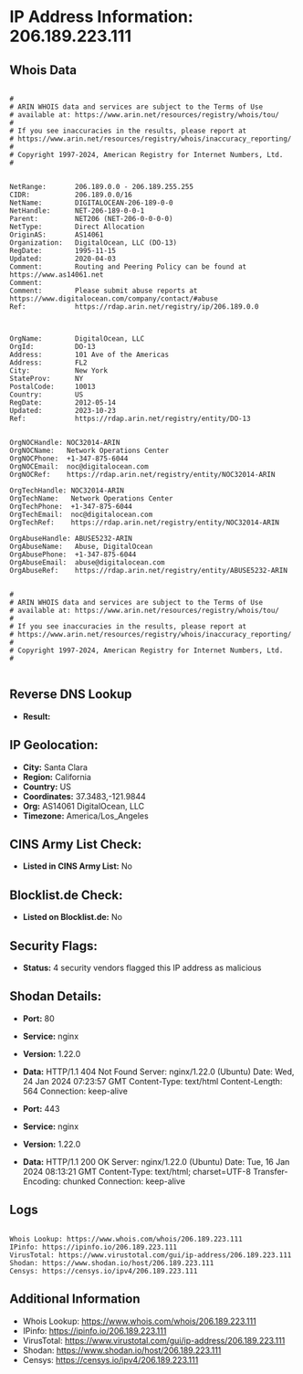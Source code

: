 # IP Address Information: 206.189.223.111

## Whois Data
```

#
# ARIN WHOIS data and services are subject to the Terms of Use
# available at: https://www.arin.net/resources/registry/whois/tou/
#
# If you see inaccuracies in the results, please report at
# https://www.arin.net/resources/registry/whois/inaccuracy_reporting/
#
# Copyright 1997-2024, American Registry for Internet Numbers, Ltd.
#


NetRange:       206.189.0.0 - 206.189.255.255
CIDR:           206.189.0.0/16
NetName:        DIGITALOCEAN-206-189-0-0
NetHandle:      NET-206-189-0-0-1
Parent:         NET206 (NET-206-0-0-0-0)
NetType:        Direct Allocation
OriginAS:       AS14061
Organization:   DigitalOcean, LLC (DO-13)
RegDate:        1995-11-15
Updated:        2020-04-03
Comment:        Routing and Peering Policy can be found at https://www.as14061.net
Comment:        
Comment:        Please submit abuse reports at https://www.digitalocean.com/company/contact/#abuse
Ref:            https://rdap.arin.net/registry/ip/206.189.0.0



OrgName:        DigitalOcean, LLC
OrgId:          DO-13
Address:        101 Ave of the Americas
Address:        FL2
City:           New York
StateProv:      NY
PostalCode:     10013
Country:        US
RegDate:        2012-05-14
Updated:        2023-10-23
Ref:            https://rdap.arin.net/registry/entity/DO-13


OrgNOCHandle: NOC32014-ARIN
OrgNOCName:   Network Operations Center
OrgNOCPhone:  +1-347-875-6044 
OrgNOCEmail:  noc@digitalocean.com
OrgNOCRef:    https://rdap.arin.net/registry/entity/NOC32014-ARIN

OrgTechHandle: NOC32014-ARIN
OrgTechName:   Network Operations Center
OrgTechPhone:  +1-347-875-6044 
OrgTechEmail:  noc@digitalocean.com
OrgTechRef:    https://rdap.arin.net/registry/entity/NOC32014-ARIN

OrgAbuseHandle: ABUSE5232-ARIN
OrgAbuseName:   Abuse, DigitalOcean 
OrgAbusePhone:  +1-347-875-6044 
OrgAbuseEmail:  abuse@digitalocean.com
OrgAbuseRef:    https://rdap.arin.net/registry/entity/ABUSE5232-ARIN


#
# ARIN WHOIS data and services are subject to the Terms of Use
# available at: https://www.arin.net/resources/registry/whois/tou/
#
# If you see inaccuracies in the results, please report at
# https://www.arin.net/resources/registry/whois/inaccuracy_reporting/
#
# Copyright 1997-2024, American Registry for Internet Numbers, Ltd.
#


```
## Reverse DNS Lookup
- **Result:** 

## IP Geolocation:
- **City:** Santa Clara
- **Region:** California
- **Country:** US
- **Coordinates:** 37.3483,-121.9844
- **Org:** AS14061 DigitalOcean, LLC
- **Timezone:** America/Los_Angeles

## CINS Army List Check:
- **Listed in CINS Army List:** 
No

## Blocklist.de Check:
- **Listed on Blocklist.de:** 
No

## Security Flags:
- **Status:** 4 security vendors flagged this IP address as malicious

## Shodan Details:
- **Port:** 80
- **Service:** nginx
- **Version:** 1.22.0
- **Data:** HTTP/1.1 404 Not Found
Server: nginx/1.22.0 (Ubuntu)
Date: Wed, 24 Jan 2024 07:23:57 GMT
Content-Type: text/html
Content-Length: 564
Connection: keep-alive



- **Port:** 443
- **Service:** nginx
- **Version:** 1.22.0
- **Data:** HTTP/1.1 200 OK
Server: nginx/1.22.0 (Ubuntu)
Date: Tue, 16 Jan 2024 08:13:21 GMT
Content-Type: text/html; charset=UTF-8
Transfer-Encoding: chunked
Connection: keep-alive



## Logs
```

Whois Lookup: https://www.whois.com/whois/206.189.223.111
IPinfo: https://ipinfo.io/206.189.223.111
VirusTotal: https://www.virustotal.com/gui/ip-address/206.189.223.111
Shodan: https://www.shodan.io/host/206.189.223.111
Censys: https://censys.io/ipv4/206.189.223.111

```
## Additional Information
- Whois Lookup: https://www.whois.com/whois/206.189.223.111
- IPinfo: https://ipinfo.io/206.189.223.111
- VirusTotal: https://www.virustotal.com/gui/ip-address/206.189.223.111
- Shodan: https://www.shodan.io/host/206.189.223.111
- Censys: https://censys.io/ipv4/206.189.223.111

